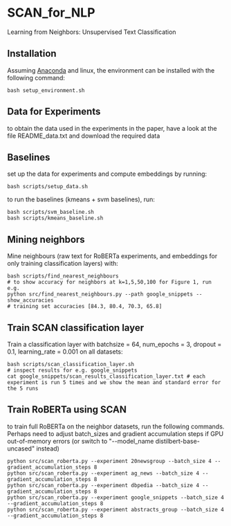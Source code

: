 # SCAN_for_NLP
Learning from Neighbors: Unsupervised Text Classification


## Installation

Assuming [Anaconda](https://docs.anaconda.com/anaconda/install/) and linux, the environment can be installed with the following command:
```shell
bash setup_environment.sh
```

## Data for Experiments

to obtain the data used in the experiments in the paper, have a look at the file README_data.txt and download the required data

## Baselines

set up the data for experiments and compute embeddings by running:

```shell
bash scripts/setup_data.sh
```

to run the baselines (kmeans + svm baselines), run:

```shell
bash scripts/svm_baseline.sh
bash scripts/kmeans_baseline.sh
```

## Mining neighbors

Mine neighbours (raw text for RoBERTa experiments, and embeddings for only training classification layers) with:

```shell
bash scripts/find_nearest_neighbours
# to show accuracy for neighbors at k=1,5,50,100 for Figure 1, run e.g.
python src/find_nearest_neighbours.py --path google_snippets --show_accuracies
# training set accuracies [84.3, 80.4, 70.3, 65.8]
```

## Train SCAN classification layer

Train a classification layer with batchsize = 64, num_epochs = 3, dropout = 0.1, learning_rate = 0.001 on all datasets:


```shell
bash scripts/scan_classification_layer.sh 
# inspect results for e.g. google_snippets
cat google_snippets/scan_results_classification_layer.txt # each experiment is run 5 times and we show the mean and standard error for the 5 runs
```

## Train RoBERTa using SCAN

to train full RoBERTa on the neighbor datasets, run the following commands. Perhaps need to adjust batch_sizes and gradient accumulation steps if GPU out-of-memory errors (or switch to "--model_name distilbert-base-uncased" instead)
```shell
python src/scan_roberta.py --experiment 20newsgroup --batch_size 4 --gradient_accumulation_steps 8
python src/scan_roberta.py --experiment ag_news --batch_size 4 --gradient_accumulation_steps 8
python src/scan_roberta.py --experiment dbpedia --batch_size 4 --gradient_accumulation_steps 8
python src/scan_roberta.py --experiment google_snippets --batch_size 4 --gradient_accumulation_steps 8
python src/scan_roberta.py --experiment abstracts_group --batch_size 4 --gradient_accumulation_steps 8
```


